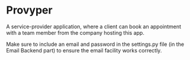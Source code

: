 # Provyper
A service-provider application, where a client can book an appointment with a team member from the company hosting this app.

Make sure to include an email and password in the settings.py file (in the Email Backend part) to ensure the email facility works correctly. 
